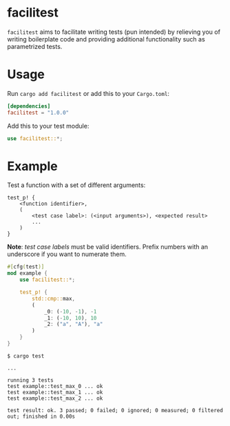 # facilitest

`facilitest` aims to facilitate writing tests (pun intended) by relieving you of writing boilerplate code and providing additional functionality such as parametrized tests.

# Usage

Run `cargo add facilitest` or add this to your `Cargo.toml`:

```toml
[dependencies]
facilitest = "1.0.0"
```

Add this to your test module:

```rust
use facilitest::*;
```

# Example

Test a function with a set of different arguments:

```
test_p! {
    <function identifier>,
    (
        <test case label>: (<input arguments>), <expected result>
        ...
    )
}
```
**Note**: *test case labels* must be valid identifiers. Prefix numbers with an underscore if you
want to numerate them.

```rust
#[cfg(test)]
mod example {
    use facilitest::*;

    test_p! {
        std::cmp::max,
        (
            _0: (-10, -1), -1
            _1: (-10, 10), 10
            _2: ("a", "A"), "a"
        )
    }
}
```

```
$ cargo test

...

running 3 tests
test example::test_max_0 ... ok
test example::test_max_1 ... ok
test example::test_max_2 ... ok

test result: ok. 3 passed; 0 failed; 0 ignored; 0 measured; 0 filtered out; finished in 0.00s
```

